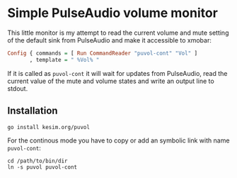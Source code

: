 # Simple PulseAudio volume monitor

This little monitor is my attempt to read the current volume and mute setting
of the default sink from PulseAudio and make it accessible to xmobar:

```haskell
Config { commands = [ Run CommandReader "puvol-cont" "Vol" ]
       , template = " %Vol% "
```

If it is called as `puvol-cont` it will wait for updates from PulseAudio, read
the current value of the mute and volume states and write an output line to
stdout.

## Installation

```shell
go install kesim.org/puvol
```

For the continous mode you have to copy or add an symbolic link with name `puvol-cont`:

```shell
cd /path/to/bin/dir
ln -s puvol puvol-cont
```
